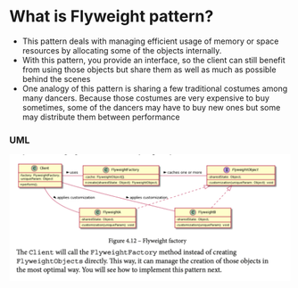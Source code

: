 # What is Flyweight pattern?

- This pattern deals with managing efficient usage of memory or space resources by allocating some of the objects internally.
- With this pattern, you provide an interface, so the client can still benefit from using those objects but share them as well as much as possible behind the scenes
- One analogy of this pattern is sharing a few traditional costumes among many dancers. Because those costumes are very expensive to buy sometimes, some of the dancers may have to buy new ones but some may distribute them between performance

### UML 
![](img/flyweight-uml.png)